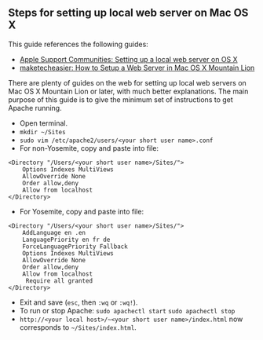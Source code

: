 Steps for setting up local web server on Mac OS X
---

This guide references the following guides:
- [Apple Support Communities: Setting up a local web server on OS X](https://discussions.apple.com/docs/DOC-3083)
- [maketecheasier: How to Setup a Web Server in Mac OS X Mountain Lion](http://www.maketecheasier.com/setup-web-server-in-mountain-lion/)

There are plenty of guides on the web for setting up local web servers on Mac OS X Mountain Lion or later, with much better explanations.  The main purpose of this guide is to give the minimum set of instructions to get Apache running.

- Open terminal.
- `mkdir ~/Sites`
- `sudo vim /etc/apache2/users/<your short user name>.conf`
- For non-Yosemite, copy and paste into file:
```
<Directory "/Users/<your short user name>/Sites/">
    Options Indexes MultiViews
    AllowOverride None
    Order allow,deny
    Allow from localhost
</Directory>
```
- For Yosemite, copy and paste into file:
```
<Directory "/Users/<your short user name>/Sites/">
    AddLanguage en .en
    LanguagePriority en fr de
    ForceLanguagePriority Fallback
    Options Indexes MultiViews
    AllowOverride None
    Order allow,deny
    Allow from localhost
     Require all granted
</Directory>
```
- Exit and save (`esc`, then `:wq` or `:wq!`).
- To run or stop Apache:
`sudo apachectl start`
`sudo apachectl stop`
- `http://<your local host>/~<your short user name>/index.html` now corresponds to `~/Sites/index.html`.

